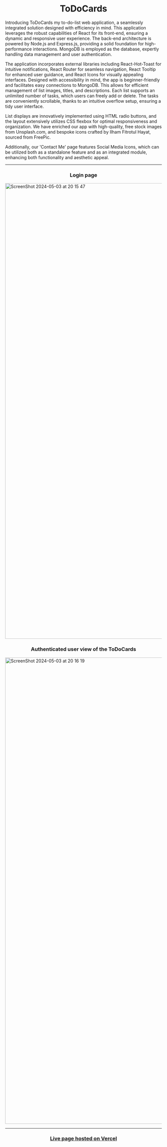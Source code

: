 <h1 align=center>ToDoCards</h1>
Introducing ToDoCards my to-do-list web application, a seamlessly integrated solution designed with efficiency in mind. This application leverages the robust capabilities of React for its front-end, ensuring a dynamic and responsive user experience. The back-end architecture is powered by Node.js and Express.js, providing a solid foundation for high-performance interactions. MongoDB is employed as the database, expertly handling data management and user authentication.
<p></p>
The application incorporates external libraries including React-Hot-Toast for intuitive notifications, React Router for seamless navigation, React Tooltip for enhanced user guidance, and React Icons for visually appealing interfaces. Designed with accessibility in mind, the app is beginner-friendly and facilitates easy connections to MongoDB. This allows for efficient management of list images, titles, and descriptions. Each list supports an unlimited number of tasks, which users can freely add or delete. The tasks are conveniently scrollable, thanks to an intuitive overflow setup, ensuring a tidy user interface.
<p></p>
List displays are innovatively implemented using HTML radio buttons, and the layout extensively utilizes CSS flexbox for optimal responsiveness and organization. We have enriched our app with high-quality, free stock images from Unsplash.com, and bespoke icons crafted by Ilham Fitrotul Hayat, sourced from FreePic.

Additionally, our 'Contact Me' page features Social Media Icons, which can be utilized both as a standalone feature and as an integrated module, enhancing both functionality and aesthetic appeal.
<hr/>
<h3 align=center>Login page</h3>

<img align=center width="1462" alt="ScreenShot 2024-05-03 at 20 15 47" src="https://github.com/NF-7/to-do-cards/assets/101887698/a9aa1099-3357-4d7a-bdbb-f9a434da707e">

<h3 align=center>Authenticated user view of the ToDoCards </h3>

<img align=center width="1496" alt="ScreenShot 2024-05-03 at 20 16 19" src="https://github.com/NF-7/to-do-cards/assets/101887698/b1d60940-33a1-4230-8a39-771468c60e44">
<hr/>
<h3 align=center><a href="https://to-do-cards.vercel.app">Live page hosted on Vercel</a></h3>
